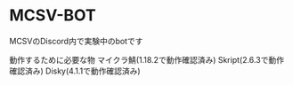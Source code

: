 # MCSV-BOT
MCSVのDiscord内で実験中のbotです

動作するために必要な物
マイクラ鯖(1.18.2で動作確認済み)
Skript(2.6.3で動作確認済み)
Disky(4.1.1で動作確認済み)
